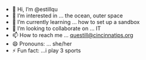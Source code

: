 - 👋 Hi, I’m @estillqu
- 👀 I’m interested in ... the ocean, outer space
- 🌱 I’m currently learning ... how to set up a sandbox
- 💞️ I’m looking to collaborate on ... IT
- 📫 How to reach me ... questill@cincinnatips.org
- 😄 Pronouns: ... she/her
- ⚡ Fun fact: ...i play 3 sports

<!---
estillqu/estillqu is a ✨ special ✨ repository because its `README.md` (this file) appears on your GitHub profile.
You can click the Preview link to take a look at your changes.
--->
